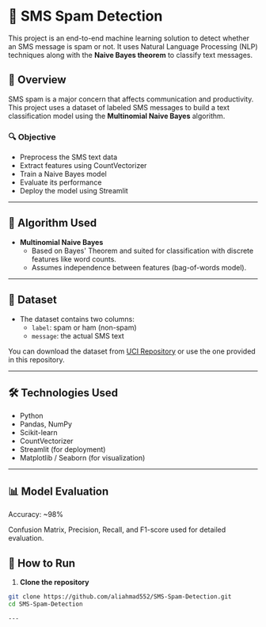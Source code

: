 # 📩 SMS Spam Detection

This project is an end-to-end machine learning solution to detect whether an SMS message is spam or not. It uses Natural Language Processing (NLP) techniques along with the **Naive Bayes theorem** to classify text messages.

## 📌 Overview

SMS spam is a major concern that affects communication and productivity. This project uses a dataset of labeled SMS messages to build a text classification model using the **Multinomial Naive Bayes** algorithm.

### 🔍 Objective

- Preprocess the SMS text data  
- Extract features using CountVectorizer  
- Train a Naive Bayes model  
- Evaluate its performance  
- Deploy the model using Streamlit

---

## 🧠 Algorithm Used

- **Multinomial Naive Bayes**
  - Based on Bayes' Theorem and suited for classification with discrete features like word counts.
  - Assumes independence between features (bag-of-words model).

---

## 📁 Dataset

- The dataset contains two columns:
  - `label`: spam or ham (non-spam)
  - `message`: the actual SMS text

You can download the dataset from [UCI Repository](https://archive.ics.uci.edu/ml/datasets/sms+spam+collection) or use the one provided in this repository.

---

## 🛠️ Technologies Used

- Python
- Pandas, NumPy
- Scikit-learn
- CountVectorizer
- Streamlit (for deployment)
- Matplotlib / Seaborn (for visualization)

---


## 📊 Model Evaluation
Accuracy: ~98%

Confusion Matrix, Precision, Recall, and F1-score used for detailed evaluation.

## 🚀 How to Run

1. **Clone the repository**  
```bash
git clone https://github.com/aliahmad552/SMS-Spam-Detection.git
cd SMS-Spam-Detection

---

